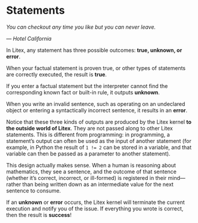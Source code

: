 # Statements

_You can checkout any time you like but you can never leave._

_— Hotel California_

In Litex, any statement has three possible outcomes: **true, unknown, or error**. 

When your factual statement is proven true, or other types of statements are correctly executed, the result is **true**.

If you enter a factual statement but the interpreter cannot find the corresponding known fact or built-in rule, it outputs **unknown**.

When you write an invalid sentence, such as operating on an undeclared object or entering a syntactically incorrect sentence, it results in an **error**.

Notice that these three kinds of outputs are produced by the Litex kernel **to the outside world of Litex**. They are not passed along to other Litex statements. This is different from programming: in programming, a statement’s output can often be used as the input of another statement (for example, in Python the result of `1 != 2` can be stored in a variable, and that variable can then be passed as a parameter to another statement).

This design actually makes sense. When a human is reasoning about mathematics, they see a sentence, and the outcome of that sentence (whether it’s correct, incorrect, or ill-formed) is registered in their mind—rather than being written down as an intermediate value for the next sentence to consume.

If an **unknown** or **error** occurs, the Litex kernel will terminate the current execution and notify you of the issue. If everything you wrote is correct, then the result is **success**!

